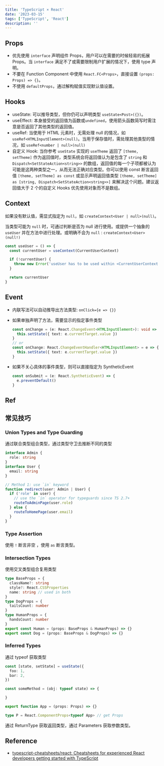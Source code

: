 ```yaml
---
title: 'TypeScript × React'
date: '2023-03-15'
tags: ['TypeScript', 'React']
description: ''
---
```


## Props

- 优先使用 `interface` 声明组件 Props，用户可以在需要的时候轻易的拓展 Props。当 `interface` 满足不了或需要限制用户扩展的情况下，使用 type 声明。
- 不要在 Function Component 中使用 `React.FC<Props>`，直接设置 `(props: Props) => {}`。
- 不使用 `defaultProps`，通过解构赋值实现默认值设置。

## Hooks

- useState: 可以推导类型，但你仍可以声明类型 `useState<Post>({})`。
- useEffect: 本身接受的返回值为函数或`undefined`，使用箭头函数简写时需注意是否返回了其他类型的返回值。
- useRef: 当使用于 HTML 元素时，无需处理 null 的情况，如 `useRef<HTMLInputElement>(null)`。当用于保存值时，需处理其他类型的情况，如 `useRef<number | null>(null)`
- 自定义 Hook: 当你参考 `useState` 实现的 `useTheme` 返回了 `[theme, setTheme]` 作为返回值时，类型系统会将返回值认为是包含了 `string` 和 `Dispatch<SetStateAction<string>>` 的数组，返回值的每一个子项都被认为可能是这两种类型之一，从而无法正确对应类型。你可以使用 const 断言返回值 `[theme, setTheme] as const` 或显示声明返回值类型 `[theme, setTheme] as [string, Dispatch<SetStateAction<string>>]` 来解决这个问题。建议返回值大于 2 个的自定义 Hooks 优先使用对象而不是数组。

## Context

如果没有默认值，需显式指定为 `null`，如 `createContext<User | null>(null)`。

当类型可能为 `null` 时，可通过判断是否为 null 进行使用。或提供一个抽象的 `useUser` 并在方法中进行处理。或明确不会为 `null` : `createContext<User>(null!)`

```ts
const useUser = () => {
  const currentUser = useContext(CurrentUserContext)

  if (!currentUser) {
    throw new Error('useUser has to be used within <CurrentUserContext.Provider>')
  }

  return currentUser
}
```

## Event

- 内联写法可以自动推导出方法类型: `onClick={e => {}}`
- 如果单独声明了方法，需要显示的指定事件类型

  ```ts
  const onChange = (e: React.ChangeEvent<HTMLInputElement>): void => {
    this.setState({ text: e.currentTarget.value })
  }
  // or
  const onChange: React.ChangeEventHandler<HTMLInputElement> = e => {
    this.setState({ text: e.currentTarget.value })
  }
  ```

- 如果不关心具体的事件类型，则可以直接指定为 SyntheticEvent

  ```ts
  const onSubmit = (e: React.SyntheticEvent) => {
    e.preventDefault()
  }
  ```

## Ref

## 常见技巧

### Union Types and Type Guarding

通过联合类型组合类型，通过类型守卫去推断不同的类型

```ts
interface Admin {
  role: string
}
interface User {
  email: string
}

// Method 1: use `in` keyword
function redirect(user: Admin | User) {
  if ('role' in user) {
    // use the `in` operator for typeguards since TS 2.7+
    routeToAdminPage(user.role)
  } else {
    routeToHomePage(user.email)
  }
}
```

### Type Assertion

使用 `!` 断言非空 ，使用 `as` 断言类型。

### Intersection Types

使用交叉类型组合复用类型

```ts
type BaseProps = {
  className?: string
  style?: React.CSSProperties
  name: string // used in both
}
type DogProps = {
  tailsCount: number
}
type HumanProps = {
  handsCount: number
}
export const Human = (props: BaseProps & HumanProps) => {}
export const Dog = (props: BaseProps & DogProps) => {}
```

### Inferred Types

通过 typeof 获取类型

```ts
const [state, setState] = useState({
  foo: 1,
  bar: 2,
})

const someMethod = (obj: typeof state) => {

}

export function App = (props: Props) => {}

type P = React.ComponentProps<typeof App> // get Props
```

通过 ReturnType 获取返回类型，通过 Parameters 获取参数类型。

## Reference

- [typescript-cheatsheets/react: Cheatsheets for experienced React developers getting started with TypeScript](https://github.com/typescript-cheatsheets/react)
